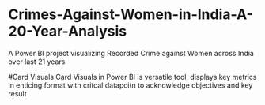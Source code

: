 # Crimes-Against-Women-in-India-A-20-Year-Analysis
A Power BI project visualizing Recorded Crime against Women across India over last 21 years

#Card Visuals
Card Visuals in Power BI is versatile tool, displays key metrics in enticing format with critcal datapoitn to acknowledge objectives and key result

